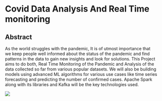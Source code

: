 # Covid Data Analysis And Real Time monitoring

## Abstract 
As the world struggles with the pandemic, It is of utmost importance that we keep people
well informed about the status of the pandemic and find patterns in the data to gain new
insights and look for solutions. This Project aims to do both, Real Time Monitoring of the
Pandemic and Analysis of the data collected so far from various popular datasets. We will
also be building models using advanced ML algorithms for various use cases like time
series forecasting and predicting the number of confirmed cases. Apache Spark along with
its libraries and Kafka will be the key technologies used.

<p align="center">
<img style="display: block; margin: auto;"
src="https://user-images.githubusercontent.com/56340004/114648391-595eaa80-9cfc-11eb-8834-cb5dcc2ccd1a.png"><br>
</p>

